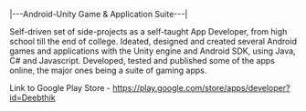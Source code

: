 |---Android-Unity Game & Application Suite---|

Self-driven set of side-projects as a self-taught App Developer, from high school till the end of college. Ideated, designed and created several Android games and applications with the Unity engine and Android SDK, using Java, C# and Javascript. Developed, tested and published some of the apps online, the major ones being a suite of gaming apps.

Link to Google Play Store - https://play.google.com/store/apps/developer?id=Deebthik